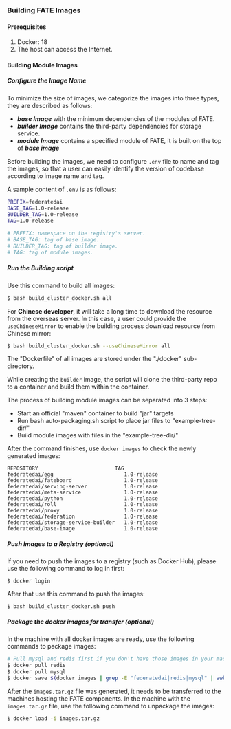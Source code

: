 ### Building FATE Images

#### Prerequisites
1. Docker: 18
2. The host can access the Internet.

#### Building Module Images

##### Configure the Image Name
To minimize the size of images, we categorize the images into three types, they are described as follows:
- ***base Image*** with the minimum dependencies of the modules of FATE.
- ***builder Image*** contains the third-party dependencies for storage service.
- ***module Image*** contains a specified module of FATE, it is built on the top of ***base image***

Before building the images, we need to configure `.env` file to name and tag the images, so that a user can easily identify the version of codebase according to image name and tag.

A sample content of `.env` is as follows:
```bash
PREFIX=federatedai
BASE_TAG=1.0-release
BUILDER_TAG=1.0-release
TAG=1.0-release

# PREFIX: namespace on the registry's server.
# BASE_TAG: tag of base image.
# BUILDER_TAG: tag of builder image.
# TAG: tag of module images.
```

##### Run the Building script

Use this command to build all images:
```bash
$ bash build_cluster_docker.sh all
```

For **Chinese developer**, it will take a long time to download the resource from the overseas server. In this case, a user could provide the `useChineseMirror` to enable the building process download resource from Chinese mirror:
```bash
$ bash build_cluster_docker.sh --useChineseMirror all
```
The "Dockerfile" of all images are stored under the "./docker" sub-directory. 

While creating the `builder` image, the script will clone the third-party repo to a container and build them within the container. 

The process of building module images can be separated into 3 steps:
- Start an official "maven" container to build "jar" targets
- Run bash auto-packaging.sh script to place jar files to "example-tree-dir/"
- Build module images with files in the "example-tree-dir/"

After the command finishes, use `docker images` to check the newly generated images:
```
REPOSITORY                         TAG  
federatedai/egg                       1.0-release    
federatedai/fateboard                 1.0-release    
federatedai/serving-server            1.0-release     
federatedai/meta-service              1.0-release    
federatedai/python                    1.0-release     
federatedai/roll                      1.0-release
federatedai/proxy                     1.0-release
federatedai/federation                1.0-release
federatedai/storage-service-builder   1.0-release   
federatedai/base-image                1.0-release
```

##### Push Images to a Registry (optional)
If you need to push the images to a registry (such as Docker Hub), please use the following command to log in first: 

`$ docker login` 

After that use this command to push the images: 

`$ bash build_cluster_docker.sh push` 

##### Package the docker images for transfer (optional)
In the machine with all docker images are ready, use the following commands to package images:
```bash
# Pull mysql and redis first if you don't have those images in your machine.
$ docker pull redis
$ docker pull mysql
$ docker save $(docker images | grep -E "federatedai|redis|mysql" | awk '{print $1":"$2}') -o images.tar.gz
```

After the `images.tar.gz` file was generated, it needs to be transferred to the machines hosting the FATE components. In the machine with the `images.tar.gz` file, use the following command to unpackage the images:
```bash
$ docker load -i images.tar.gz
```
